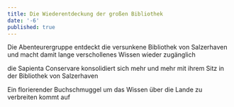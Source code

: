 ```yaml
---
title: Die Wiederentdeckung der großen Bibliothek
date: '-6'
published: true
---
```


Die Abenteurergruppe entdeckt die versunkene Bibliothek von Salzerhaven und macht damit lange verschollenes Wissen wieder zugänglich

die Sapienta Conservare konsolidiert sich mehr und mehr mit ihrem Sitz in der Bibliothek von Salzerhaven

Ein florierender Buchschmuggel um das Wissen über die Lande zu verbreiten kommt auf
